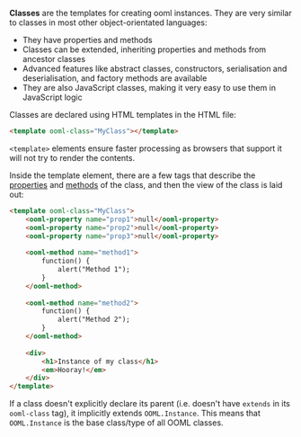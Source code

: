 **Classes** are the templates for creating ooml instances. They are very similar to classes in most other object-orientated languages:

- They have properties and methods
- Classes can be extended, inheriting properties and methods from ancestor classes
- Advanced features like abstract classes, constructors, serialisation and deserialisation, and factory methods are available
- They are also JavaScript classes, making it very easy to use them in JavaScript logic

Classes are declared using HTML templates in the HTML file:

```html
<template ooml-class="MyClass"></template>
```

`<template>` elements ensure faster processing as browsers that support it will not try to render the contents.

Inside the template element, there are a few tags that describe the [properties](#Properties) and [methods](#Methods) of the class, and then the view of the class is laid out:

```html
<template ooml-class="MyClass">
    <ooml-property name="prop1">null</ooml-property>
    <ooml-property name="prop2">null</ooml-property>
    <ooml-property name="prop3">null</ooml-property>
    
    <ooml-method name="method1">
        function() {
            alert("Method 1");
        }
    </ooml-method>
    
    <ooml-method name="method2">
        function() {
            alert("Method 2");
        }
    </ooml-method>
    
    <div>
        <h1>Instance of my class</h1>
        <em>Hooray!</em>
    </div>
</template>
```

If a class doesn't explicitly declare its parent (i.e. doesn't have `extends` in its `ooml-class` tag), it implicitly extends `OOML.Instance`. This means that `OOML.Instance` is the base class/type of all OOML classes.

